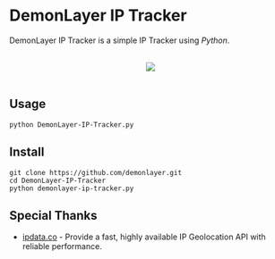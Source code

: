 # DemonLayer IP Tracker
DemonLayer IP Tracker is a simple IP Tracker using *Python*.<br><br>
<center><img src="http://oi63.tinypic.com/b49lhj.jpg" border="0"></center><br>

## Usage
```
python DemonLayer-IP-Tracker.py
```

## Install
```
git clone https://github.com/demonlayer.git
cd DemonLayer-IP-Tracker
python demonlayer-ip-tracker.py
```
## Special Thanks
- <a href="https://ipdata.co/">ipdata.co</a> - 
Provide a fast, highly available IP Geolocation API with reliable performance.
